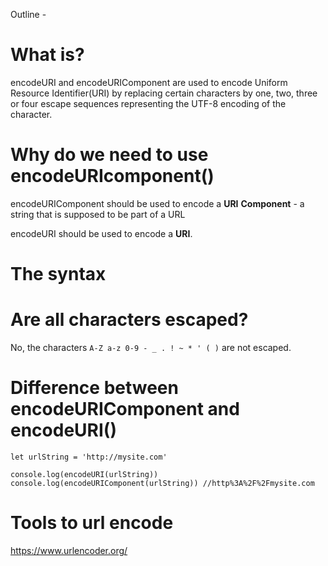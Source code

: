 Outline - 
# What is?
encodeURI and encodeURIComponent are used to encode Uniform Resource Identifier(URI) by replacing certain characters by one, two, three or four escape sequences representing the UTF-8 encoding of the character.


# Why do we need to use encodeURIcomponent()

encodeURIComponent should be used to encode a **URI** **Component** - a string that is supposed to be part of a URL

encodeURI should be used to encode a **URI**.




# The syntax

# Are all characters escaped?
No, the characters `A-Z a-z 0-9 - _ . ! ~ * ' ( )` are not escaped. 

# Difference between encodeURIComponent and encodeURI()

```
let urlString = 'http://mysite.com'

console.log(encodeURI(urlString))
console.log(encodeURIComponent(urlString)) //http%3A%2F%2Fmysite.com

```

# Tools to url encode 
https://www.urlencoder.org/